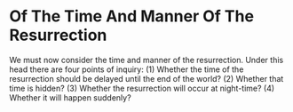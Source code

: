 # Of The Time And Manner Of The Resurrection

We must now consider the time and manner of the resurrection. Under this head there are four points of inquiry:
(1) Whether the time of the resurrection should be delayed until the end of the world?
(2) Whether that time is hidden?
(3) Whether the resurrection will occur at night-time?
(4) Whether it will happen suddenly?